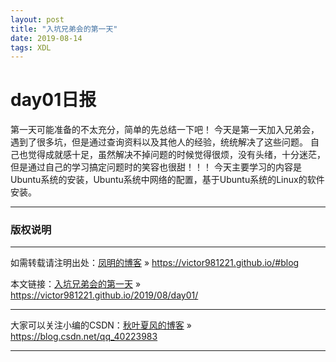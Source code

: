```yaml
---
layout: post
title: "入坑兄弟会的第一天"
date: 2019-08-14 
tags: XDL  
---
```



# day01日报
第一天可能准备的不太充分，简单的先总结一下吧！
今天是第一天加入兄弟会，遇到了很多坑，但是通过查询资料以及其他人的经验，统统解决了这些问题。
自己也觉得成就感十足，虽然解决不掉问题的时候觉得很烦，没有头绪，十分迷茫，但是通过自己的学习搞定问题时的笑容也很甜！！！
今天主要学习的内容是Ubuntu系统的安装，Ubuntu系统中网络的配置，基于Ubuntu系统的Linux的软件安装。


***
### 版权说明

***
如需转载请注明出处：[凤明的博客](https://victor981221.github.io/#blog) » https://victor981221.github.io/#blog

本文链接：[入坑兄弟会的第一天](https://victor981221.github.io/2019/08/day01/) » https://victor981221.github.io/2019/08/day01/

***
大家可以关注小编的CSDN：[秋叶夏风的博客](https://blog.csdn.net/qq_40223983) » https://blog.csdn.net/qq_40223983

***
